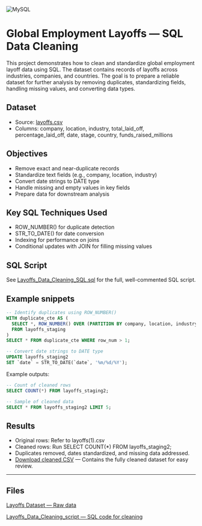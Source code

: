 
![MySQL](https://img.shields.io/badge/mysql-%2300f.svg?style=for-the-badge&logo=mysql&logoColor=white)


# Global Employment Layoffs — SQL Data Cleaning

This project demonstrates how to clean and standardize global employment layoff data using SQL. The dataset contains records of layoffs across industries, companies, and countries. The goal is to prepare a reliable dataset for further analysis by removing duplicates, standardizing fields, handling missing values, and converting data types.


## Dataset

- Source: [layoffs.csv](https://github.com/kChe626/Layoffs_Data_Cleaning/blob/main/layoffs.csv)
- Columns: company, location, industry, total_laid_off, percentage_laid_off, date, stage, country, funds_raised_millions

  
## Objectives

- Remove exact and near-duplicate records
- Standardize text fields (e.g., company, location, industry)
- Convert date strings to DATE type
- Handle missing and empty values in key fields
- Prepare data for downstream analysis

## Key SQL Techniques Used

- ROW_NUMBER() for duplicate detection
- STR_TO_DATE() for date conversion
- Indexing for performance on joins
- Conditional updates with JOIN for filling missing values

## SQL Script

See [Layoffs_Data_Cleaning_SQL.sql](https://github.com/kChe626/Layoffs_Data_Cleaning/blob/main/Layoffs_Data_Cleaning_SQL.sql) for the full, well-commented SQL script.

## Example snippets
```sql
-- Identify duplicates using ROW_NUMBER()
WITH duplicate_cte AS (
  SELECT *, ROW_NUMBER() OVER (PARTITION BY company, location, industry, total_laid_off, percentage_laid_off, `date`, stage, country, funds_raised_millions) AS row_num
  FROM layoffs_staging
)
SELECT * FROM duplicate_cte WHERE row_num > 1;

-- Convert date strings to DATE type
UPDATE layoffs_staging2 
SET `date` = STR_TO_DATE(`date`, '%m/%d/%Y');
```

Example outputs:

```sql
-- Count of cleaned rows
SELECT COUNT(*) FROM layoffs_staging2;

-- Sample of cleaned data
SELECT * FROM layoffs_staging2 LIMIT 5;
```

## Results

- Original rows: Refer to layoffs(1).csv
- Cleaned rows: Run SELECT COUNT(*) FROM layoffs_staging2;
- Duplicates removed, dates standardized, and missing data addressed.
- [Download cleaned CSV](https://github.com/kChe626/Layoffs_Data_Cleaning/blob/main/layoffs.csv) — Contains the fully cleaned dataset for easy review.

---
## Files
[Layoffs Dataset — Raw data](https://github.com/kChe626/Layoffs_Data_Cleaning/blob/main/layoffs.csv)

[Layoffs_Data_Cleaning_script — SQL code for cleaning](https://github.com/kChe626/Layoffs_Data_Cleaning/blob/main/Layoffs_Data_Cleaning_SQL.sql)

